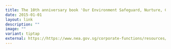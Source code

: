 ```yaml
---
title: The 10th anniversary book 'Our Environment Safeguard, Nurture, Cherish'
date: 2015-01-01
layout: link
description: ""
image: ""
variant: tiptap
external: https://https://www.nea.gov.sg/corporate-functions/resources/publications/books-journals-and-magazines/10th-anniversary-book
---
```

